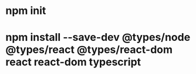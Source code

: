 # npm init
# npm install --save-dev @types/node @types/react @types/react-dom react react-dom typescript